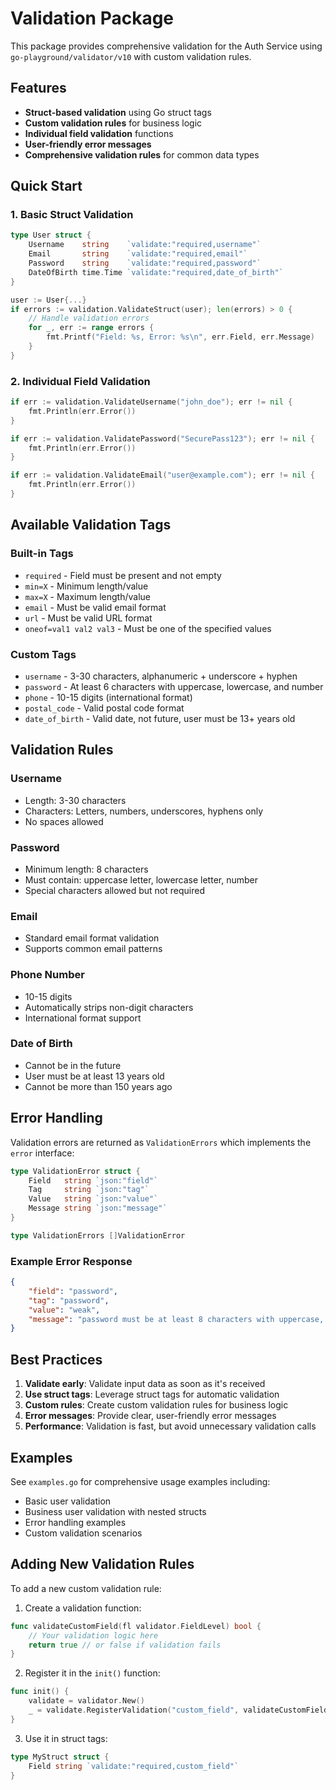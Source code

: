 # Validation Package

This package provides comprehensive validation for the Auth Service using `go-playground/validator/v10` with custom validation rules.

## Features

- **Struct-based validation** using Go struct tags
- **Custom validation rules** for business logic
- **Individual field validation** functions
- **User-friendly error messages**
- **Comprehensive validation rules** for common data types

## Quick Start

### 1. Basic Struct Validation

```go
type User struct {
    Username    string    `validate:"required,username"`
    Email       string    `validate:"required,email"`
    Password    string    `validate:"required,password"`
    DateOfBirth time.Time `validate:"required,date_of_birth"`
}

user := User{...}
if errors := validation.ValidateStruct(user); len(errors) > 0 {
    // Handle validation errors
    for _, err := range errors {
        fmt.Printf("Field: %s, Error: %s\n", err.Field, err.Message)
    }
}
```

### 2. Individual Field Validation

```go
if err := validation.ValidateUsername("john_doe"); err != nil {
    fmt.Println(err.Error())
}

if err := validation.ValidatePassword("SecurePass123"); err != nil {
    fmt.Println(err.Error())
}

if err := validation.ValidateEmail("user@example.com"); err != nil {
    fmt.Println(err.Error())
}
```

## Available Validation Tags

### Built-in Tags
- `required` - Field must be present and not empty
- `min=X` - Minimum length/value
- `max=X` - Maximum length/value
- `email` - Must be valid email format
- `url` - Must be valid URL format
- `oneof=val1 val2 val3` - Must be one of the specified values

### Custom Tags
- `username` - 3-30 characters, alphanumeric + underscore + hyphen
- `password` - At least 6 characters with uppercase, lowercase, and number
- `phone` - 10-15 digits (international format)
- `postal_code` - Valid postal code format
- `date_of_birth` - Valid date, not future, user must be 13+ years old

## Validation Rules

### Username
- Length: 3-30 characters
- Characters: Letters, numbers, underscores, hyphens only
- No spaces allowed

### Password
- Minimum length: 8 characters
- Must contain: uppercase letter, lowercase letter, number
- Special characters allowed but not required

### Email
- Standard email format validation
- Supports common email patterns

### Phone Number
- 10-15 digits
- Automatically strips non-digit characters
- International format support

### Date of Birth
- Cannot be in the future
- User must be at least 13 years old
- Cannot be more than 150 years ago

## Error Handling

Validation errors are returned as `ValidationErrors` which implements the `error` interface:

```go
type ValidationError struct {
    Field   string `json:"field"`
    Tag     string `json:"tag"`
    Value   string `json:"value"`
    Message string `json:"message"`
}

type ValidationErrors []ValidationError
```

### Example Error Response

```json
{
    "field": "password",
    "tag": "password",
    "value": "weak",
    "message": "password must be at least 8 characters with uppercase, lowercase, and number"
}
```

## Best Practices

1. **Validate early**: Validate input data as soon as it's received
2. **Use struct tags**: Leverage struct tags for automatic validation
3. **Custom rules**: Create custom validation rules for business logic
4. **Error messages**: Provide clear, user-friendly error messages
5. **Performance**: Validation is fast, but avoid unnecessary validation calls

## Examples

See `examples.go` for comprehensive usage examples including:
- Basic user validation
- Business user validation with nested structs
- Error handling examples
- Custom validation scenarios

## Adding New Validation Rules

To add a new custom validation rule:

1. Create a validation function:
```go
func validateCustomField(fl validator.FieldLevel) bool {
    // Your validation logic here
    return true // or false if validation fails
}
```

2. Register it in the `init()` function:
```go
func init() {
    validate = validator.New()
    _ = validate.RegisterValidation("custom_field", validateCustomField)
}
```

3. Use it in struct tags:
```go
type MyStruct struct {
    Field string `validate:"required,custom_field"`
}
```
